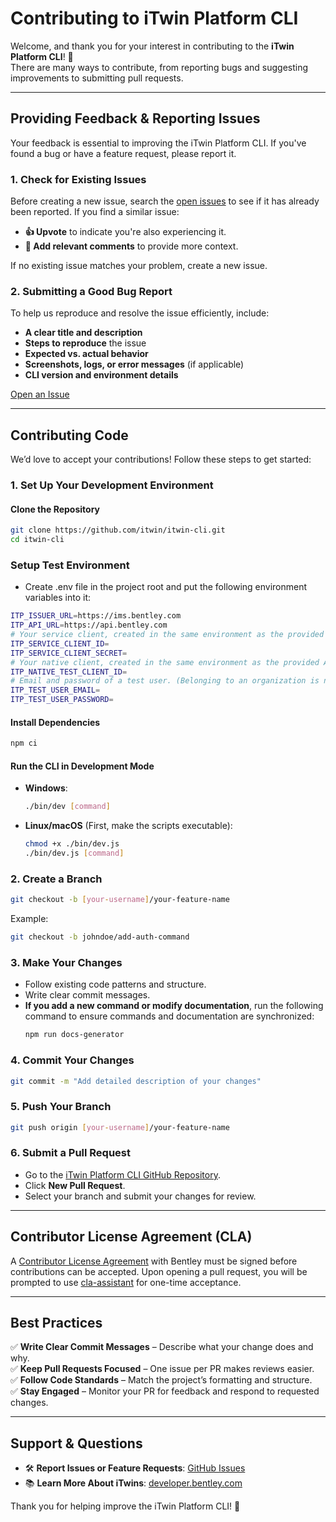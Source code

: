 # Contributing to iTwin Platform CLI

Welcome, and thank you for your interest in contributing to the **iTwin Platform CLI**! 🚀  
There are many ways to contribute, from reporting bugs and suggesting improvements to submitting pull requests.

---

## **Providing Feedback & Reporting Issues**
Your feedback is essential to improving the iTwin Platform CLI. If you've found a bug or have a feature request, please report it.

### **1. Check for Existing Issues**
Before creating a new issue, search the [open issues](https://github.com/iTwin/itwin-cli/issues) to see if it has already been reported. If you find a similar issue:
- **👍 Upvote** to indicate you're also experiencing it.
- **💬 Add relevant comments** to provide more context.

If no existing issue matches your problem, create a new issue.

### **2. Submitting a Good Bug Report**
To help us reproduce and resolve the issue efficiently, include:
- **A clear title and description**
- **Steps to reproduce** the issue
- **Expected vs. actual behavior**
- **Screenshots, logs, or error messages** (if applicable)
- **CLI version and environment details**

[Open an Issue](https://github.com/iTwin/itwin-cli/issues/new/choose)

---

## **Contributing Code**
We’d love to accept your contributions! Follow these steps to get started:

### **1. Set Up Your Development Environment**
#### **Clone the Repository**
```bash
git clone https://github.com/itwin/itwin-cli.git
cd itwin-cli
```

### **Setup Test Environment**
- Create .env file in the project root and put the following environment variables into it:
```sh
ITP_ISSUER_URL=https://ims.bentley.com
ITP_API_URL=https://api.bentley.com
# Your service client, created in the same environment as the provided API and IMS URLs.
ITP_SERVICE_CLIENT_ID=
ITP_SERVICE_CLIENT_SECRET=
# Your native client, created in the same environment as the provided API and IMS URLs. 
ITP_NATIVE_TEST_CLIENT_ID=
# Email and password of a test user. (Belonging to an organization is needed by some of the tests)
ITP_TEST_USER_EMAIL=
ITP_TEST_USER_PASSWORD=
```

#### **Install Dependencies**
```bash
npm ci
```
#### **Run the CLI in Development Mode**
- **Windows**:
  ```bash
  ./bin/dev [command]
  ```
- **Linux/macOS** (First, make the scripts executable):
  ```bash
  chmod +x ./bin/dev.js
  ./bin/dev.js [command]
  ```

### **2. Create a Branch**
```bash
git checkout -b [your-username]/your-feature-name
```
Example:
```bash
git checkout -b johndoe/add-auth-command
```

### **3. Make Your Changes**
- Follow existing code patterns and structure.
- Write clear commit messages.
- **If you add a new command or modify documentation**, run the following command to ensure commands and documentation are synchronized:
  ```bash
  npm run docs-generator
  ```

### **4. Commit Your Changes**
```bash
git commit -m "Add detailed description of your changes"
```

### **5. Push Your Branch**
```bash
git push origin [your-username]/your-feature-name
```

### **6. Submit a Pull Request**
- Go to the [iTwin Platform CLI GitHub Repository](https://github.com/itwin/itwin-cli).
- Click **New Pull Request**.
- Select your branch and submit your changes for review.

---

## **Contributor License Agreement (CLA)**
A [Contributor License Agreement](https://gist.github.com/imodeljs-admin/9a071844d3a8d420092b5cf360e978ca) with Bentley must be signed before contributions can be accepted. Upon opening a pull request, you will be prompted to use [cla-assistant](https://cla-assistant.io/) for one-time acceptance.

---

## **Best Practices**
✅ **Write Clear Commit Messages** – Describe what your change does and why.  
✅ **Keep Pull Requests Focused** – One issue per PR makes reviews easier.  
✅ **Follow Code Standards** – Match the project’s formatting and structure.  
✅ **Stay Engaged** – Monitor your PR for feedback and respond to requested changes.

---

## **Support & Questions**
- 🛠 **Report Issues or Feature Requests**: [GitHub Issues](https://github.com/itwin/itwin-cli/issues)  
- 📚 **Learn More About iTwins**: [developer.bentley.com](https://developer.bentley.com)

Thank you for helping improve the iTwin Platform CLI! 🚀
